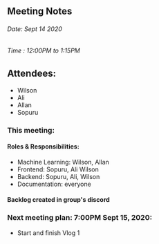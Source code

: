 ## Meeting Notes
###### Date: Sept 14 2020
###### Time : 12:00PM to 1:15PM

## Attendees:
  * Wilson
  * Ali
  * Allan
  * Sopuru

### This meeting:

#### Roles & Responsibilities:
- Machine Learning: Wilson, Allan
- Frontend:  Sopuru, Ali  Wilson
- Backend: Sopuru, Ali, Wilson
- Documentation: everyone

#### Backlog created in group's discord

### Next meeting plan: 7:00PM Sept 15, 2020:
- Start and finish Vlog 1
